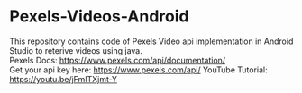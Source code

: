 # Pexels-Videos-Android
This repository contains code of Pexels Video api implementation in Android Studio to reterive videos using java.<br>
Pexels Docs: https://www.pexels.com/api/documentation/<br>
Get your api key here: https://www.pexels.com/api/
YouTube Tutorial: https://youtu.be/jFmITXjmt-Y
